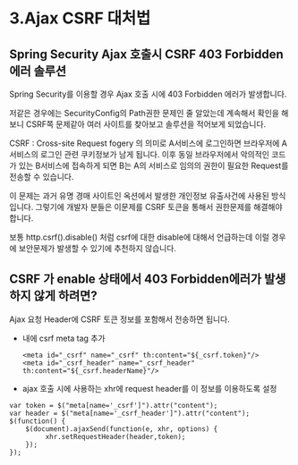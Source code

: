 # 3.Ajax CSRF 대처법

## Spring Security Ajax 호출시 CSRF 403 Forbidden 에러 솔루션

Spring Security를 이용할 경우 Ajax 호출 시에 403 Forbidden 에러가 발생합니다.

저같은 경우에는 SecurityConfig의 Path권한 문제인 줄 알았는데 계속해서 확인을 해보니 CSRF쪽 문제같아 여러 사이트를 찾아보고 솔루션을 적어보게 되었습니다.

CSRF : Cross-site Request fogery 의 의미로 A서비스에 로그인하면 브라우저에 A 서비스의 로그인 관련 쿠키정보가 남게 됩니다. 이후 동일 브라우저에서 악의적인 코드가 있는 B서비스에 접속하게 되면 B는 A의 서비스로 임의의 권한이 필요한 Request를 전송할 수 있습니다.

이 문제는 과거 유명 경매 사이트인 옥션에서 발생한 개인정보 유출사건에 사용된 방식입니다. 그렇기에 개발자 분들은 이문제를 CSRF 토큰을 통해서 권한문제를 해결해야 합니다.

보통 http.csrf\(\).disable\(\) 처럼 csrf에 대한 disable에 대해서 언급하는데 이럴 경우에 보안문제가 발생할 수 있기에 추천하지 않습니다.

## CSRF 가 enable 상태에서 403 Forbidden에러가 발생하지 않게 하려면?

Ajax 요청 Header에 CSRF 토큰 정보를 포함해서 전송하면 됩니다.

* 내에 csrf meta tag 추가

  ```text
  <meta id="_csrf" name="_csrf" th:content="${_csrf.token}"/>
  <meta id="_csrf_header" name="_csrf_header" th:content="${_csrf.headerName}"/>
  ```

* ajax 호출 시에 사용하는 xhr에 request header를 이 정보를 이용하도록 설정

```text
var token = $("meta[name='_csrf']").attr("content");
var header = $("meta[name='_csrf_header']").attr("content");
$(function() {
    $(document).ajaxSend(function(e, xhr, options) {
         xhr.setRequestHeader(header,token);
    });
});
```

